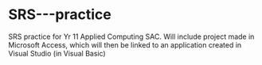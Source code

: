 # SRS---practice
SRS practice for Yr 11 Applied Computing SAC.
Will include project made in Microsoft Access, which will then be linked to an application created in Visual Studio (in Visual Basic)
